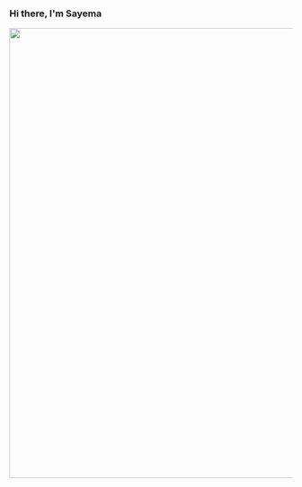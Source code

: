 ### Hi there, I'm Sayema

<img align="center" src="https://activity-graph.herokuapp.com/graph?username=sayemashossain&theme=react-dark&area=true&count_private=true" width="800"/>
